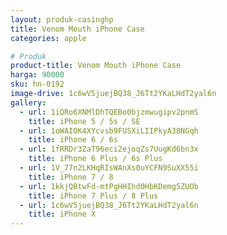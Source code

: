 ```yaml
---
layout: produk-casinghp
title: Venom Mouth iPhone Case
categories: apple

# Produk
product-title: Venom Mouth iPhone Case
harga: 90000
sku: hn-0192
image-drive: 1c6wV5juejBQ38_J6Tt2YKaLHdT2yal6n
gallery:
  - url: 1iQRo6XNMlDhTQEBo0bjzmwugipv2pnmS
    title: iPhone 5 / 5s / SE
  - url: 1oWAIOK4XYcvsb9FUSXiLIIPkyA38NGqh
    title: iPhone 6 / 6s
  - url: 1fRRDr3ZaT96eci2ejoqZs7UugKd6bn3x
    title: iPhone 6 Plus / 6s Plus
  - url: 1V_77n2LKHqRIsWAnXs0uYCFN9SuXX55i
    title: iPhone 7 / 8
  - url: 1kkjQBtwFd-mtPgHHIhd0HbKDemg5ZUOb
    title: iPhone 7 Plus / 8 Plus
  - url: 1c6wV5juejBQ38_J6Tt2YKaLHdT2yal6n
    title: iPhone X
---
```

